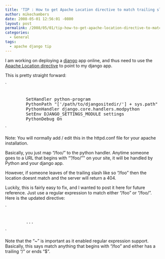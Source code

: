 ```yaml
---
title: 'TIP : How to get Apache Location directive to match trailing slashes'
author: mikechambers
date: 2008-05-01 12:56:01 -0800
layout: post
permalink: /2008/05/01/tip-how-to-get-apache-location-directive-to-match-trailing-slashes/
categories:
  - General
tags:
  - apache django tip
---
```



I am working on deploying a [django][1] app online, and thus need to use the [Apache Location directive][2] to point to my django app.

This is pretty straight forward:  
<!--more-->

  
`
<pre><Location "/foo/">
        SetHandler python-program
        PythonPath "[&#x27;/path/to/djangositedir/&#x27;] + sys.path"
        PythonHandler django.core.handlers.modpython
        SetEnv DJANGO_SETTINGS_MODULE settings
        PythonDebug On
</Location></pre>
<p>`

Note: You will normally add / edit this in the httpd.conf file for your apache installation.

Basically, you just map &#8220;/foo/&#8221; to the python handler. Anytime someone goes to a URL that begins with &#8220;&#8221;/foo/&#8221;" on your site, it will be handled by Python and your django app.

However, if someone leaves of the trailing slash like so &#8220;/foo&#8221; then the location doesnt match and the server will return a 404. 

Luckily, this is fairly easy to fix, and I wanted to post it here for future reference. Just use a regular expression to match either &#8220;/foo&#8221; or &#8220;/foo/&#8221;. Here is the updated directive:

`
<pre><Location ~ "/foo(/|$)">
        ...
</Location></pre>
<p>`

Note that the &#8220;~&#8221; is important as it enabled regular expression support. Basically, this says match anything that begins with &#8220;/foo&#8221; and either has a trailing &#8220;/&#8221; or ends &#8220;$&#8221;.

 [1]: http://www.djangoproject.com/
 [2]: http://httpd.apache.org/docs/1.3/mod/core.html#location
